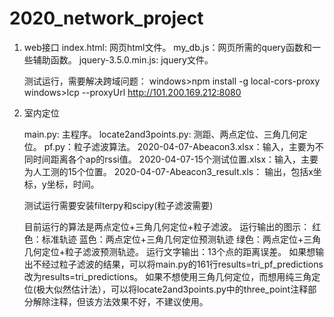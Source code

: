 ﻿# 2020_network_project


1. web接口
	index.html: 网页html文件。
	my_db.js：网页所需的query函数和一些辅助函数。
	jquery-3.5.0.min.js: jquery文件。

	测试运行，需要解决跨域问题：
		windows>npm install -g local-cors-proxy
		windows>lcp --proxyUrl http://101.200.169.212:8080

2. 室内定位

	main.py: 主程序。
	locate2and3points.py: 测距、两点定位、三角几何定位。
	pf.py：粒子滤波算法。
	2020-04-07-Abeacon3.xlsx：输入，主要为不同时间距离各个ap的rssi值。
	2020-04-07-15个测试位置.xlsx：输入，主要为人工测的15个位置。
	2020-04-07-Abeacon3_result.xls： 输出，包括x坐标，y坐标，时间。
	
	测试运行需要安装filterpy和scipy(粒子滤波需要)	

	目前运行的算法是两点定位+三角几何定位+粒子滤波。
	运行输出的图示：	红色：标准轨迹 	蓝色：两点定位+三角几何定位预测轨迹 	绿色：两点定位+三角几何定位+粒子滤波预测轨迹。
	运行文字输出：13个点的距离误差。
	如果想输出不经过粒子滤波的结果，可以将main.py的161行results=tri_pf_predictions改为results=tri_predictions。
	如果不想使用三角几何定位，而想用纯三角定位(极大似然估计法），可以将locate2and3points.py中的three_point注释部分解除注释，但该方法效果不好，不建议使用。















